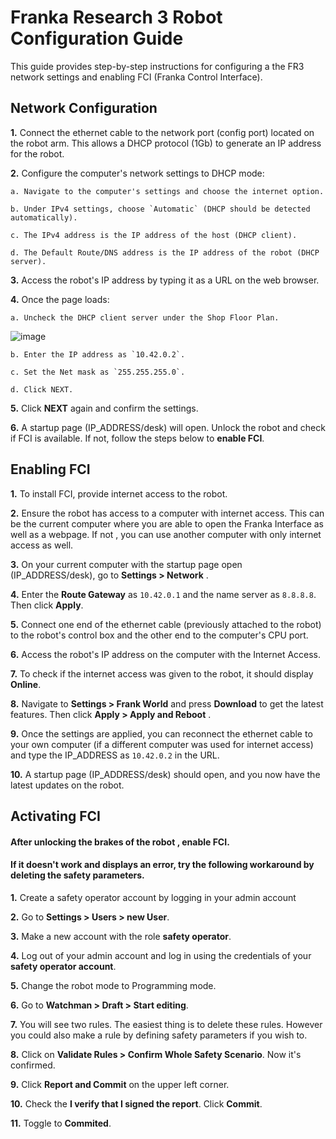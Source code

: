 # Franka Research 3 Robot Configuration Guide

This guide provides step-by-step instructions for configuring a the FR3  network settings and enabling FCI (Franka Control Interface).

## Network Configuration

**1.** Connect the ethernet cable to the network port (config port) located on the robot arm. This allows a DHCP protocol (1Gb) to generate an IP address for the robot.

**2.** Configure the computer's network settings to DHCP mode:
    
    a. Navigate to the computer's settings and choose the internet option.
    
    b. Under IPv4 settings, choose `Automatic` (DHCP should be detected automatically).
    
    c. The IPv4 address is the IP address of the host (DHCP client).
    
    d. The Default Route/DNS address is the IP address of the robot (DHCP server).

**3.** Access the robot's IP address by typing it as a URL on the web browser.

**4.** Once the page loads:

    a. Uncheck the DHCP client server under the Shop Floor Plan.

![image](https://github.com/PranayG/HowToCalibrate/assets/9202531/cb18c212-9fcf-4d12-8d9d-678c3ecef3a4)



    b. Enter the IP address as `10.42.0.2`.

    c. Set the Net mask as `255.255.255.0`.

    d. Click NEXT.

**5.** Click **NEXT** again and confirm the settings.

**6.** A startup page (IP_ADDRESS/desk) will open. Unlock the robot and check if FCI is available. If not, follow the steps below to **enable FCI**.

## Enabling FCI

**1.** To install FCI, provide internet access to the robot.

**2.** Ensure the robot has access to a computer with internet access. This can be the current computer where you are able to open the Franka Interface as well as a webpage. If not , you can use another computer with only internet access as well.

**3.** On your current computer with the startup page open (IP_ADDRESS/desk), go to **Settings > Network** .

**4.** Enter the **Route Gateway** as `10.42.0.1` and the name server as `8.8.8.8`. Then click **Apply**.

**5.** Connect one end of the ethernet cable (previously attached to the robot) to the robot's control box and the other end to the computer's CPU port.

**6.** Access the robot's IP address on the computer with the Internet Access.

**7.** To check if the internet access was given to the robot, it should display **Online**.

**8.** Navigate to **Settings > Frank World** and press **Download** to get the latest features. Then click **Apply > Apply and Reboot** .

**9.** Once the settings are applied, you can reconnect the ethernet cable to your own computer (if a different computer was used for internet access) and type the IP_ADDRESS as `10.42.0.2` in the URL.

**10.** A startup page (IP_ADDRESS/desk) should open, and you now have the latest updates on the robot.

## Activating FCI

#### After unlocking the brakes of the robot , enable FCI. 
#### If it doesn't work and displays an error, try the following workaround by deleting the safety parameters.

**1.** Create a safety operator account by logging in your admin account

**2.** Go to **Settings > Users > new User**.

**3.** Make a new account with the role **safety operator**.

**4.** Log out of your admin account and log in using the credentials of your **safety operator account**.

**5.** Change the robot mode to Programming mode.

**6.** Go to **Watchman > Draft > Start editing**.

**7.** You will see two rules. The easiest thing is to delete these rules. However you could also make a rule by defining safety parameters if you wish to.

**8.** Click on **Validate Rules > Confirm Whole Safety Scenario**. Now it's confirmed.

**9.** Click **Report and Commit** on the upper left corner.

**10.** Check the **I verify that I signed the report**. Click **Commit**.

**11.** Toggle to **Commited**.
